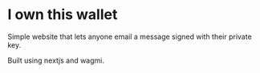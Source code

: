 # I own this wallet

Simple website that lets anyone email a message signed with their private key. 

Built using nextjs and wagmi.
